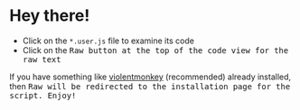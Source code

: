 # Hey there!
- Click on the `*.user.js` file to examine its code
- Click on the <kbd>Raw</kdb> button at the top of the code view for the raw text

If you have something like [violentmonkey](https://violentmonkey.github.io/) (recommended) already installed,
then <kbd>Raw</kdb> will be redirected to the installation page for the script. Enjoy!
